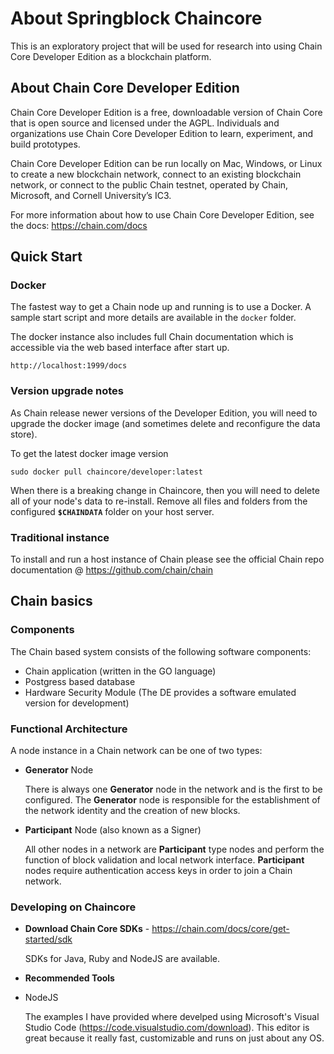 # About Springblock Chaincore
This is an exploratory project that will be used for research into using Chain Core Developer Edition as a blockchain platform.

## About Chain Core Developer Edition
Chain Core Developer Edition is a free, downloadable version of Chain Core that is open source and licensed under the AGPL. Individuals and organizations use Chain Core Developer Edition to learn, experiment, and build prototypes.

Chain Core Developer Edition can be run locally on Mac, Windows, or Linux to create a new blockchain network, connect to an existing blockchain network, or connect to the public Chain testnet, operated by Chain, Microsoft, and Cornell University’s IC3.

For more information about how to use Chain Core Developer Edition, see the docs: https://chain.com/docs

## Quick Start

### Docker
The fastest way to get a Chain node up and running is to use a Docker. A sample start script and more details are available in the ``docker`` folder.

The docker instance also includes full Chain documentation which is accessible via the web based interface after start up.
```
http://localhost:1999/docs
```

### Version upgrade notes
As Chain release newer versions of the Developer Edition, you will need to upgrade the docker image (and sometimes delete and reconfigure the data store).

To get the latest docker image version
```
sudo docker pull chaincore/developer:latest
```

When there is a breaking change in Chaincore, then you will need to delete all of your node's data to re-install. Remove all files and folders from the configured **`$CHAINDATA`** folder on your host server.

### Traditional instance
To install and run a host instance of Chain please see the official Chain repo documentation @ https://github.com/chain/chain

## Chain basics

### Components
The Chain based system consists of the following software components:
* Chain application (written in the GO language)
* Postgress based database
* Hardware Security Module (The DE provides a software emulated version for development)

### Functional Architecture
A node instance in a Chain network can be one of two types:

* **Generator** Node

   There is always one **Generator** node in the network and is the first to be configured.
   The **Generator** node is responsible for the establishment of the network identity and the creation of new blocks.

* **Participant** Node (also known as a Signer)

   All other nodes in a network are **Participant** type nodes and perform the function of block validation and local network interface.
   **Participant** nodes require authentication access keys in order to join a Chain network.

### Developing on Chaincore

* **Download Chain Core SDKs** - https://chain.com/docs/core/get-started/sdk

   SDKs for Java, Ruby and NodeJS are available.

* **Recommended Tools**

* NodeJS

  The examples I have provided where develped using Microsoft's Visual Studio Code (https://code.visualstudio.com/download).
  This editor is great because it really fast, customizable and runs on just about any OS.
